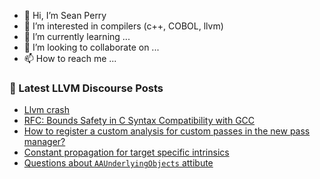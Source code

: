 - 👋 Hi, I’m Sean Perry
- 👀 I’m interested in compilers (c++, COBOL, llvm)
- 🌱 I’m currently learning ...
- 💞️ I’m looking to collaborate on ...
- 📫 How to reach me ...

<!---
s66perry/s66perry is a ✨ special ✨ repository because its `README.md` (this file) appears on your GitHub profile.
You can click the Preview link to take a look at your changes.
--->
### 📕 Latest LLVM Discourse Posts

<!-- DISCOURSE-LLVM:START -->
- [Llvm crash](https://discourse.llvm.org/t/llvm-crash/85905#post_1)
- [RFC: Bounds Safety in C Syntax Compatibility with GCC](https://discourse.llvm.org/t/rfc-bounds-safety-in-c-syntax-compatibility-with-gcc/85885#post_6)
- [How to register a custom analysis for custom passes in the new pass manager?](https://discourse.llvm.org/t/how-to-register-a-custom-analysis-for-custom-passes-in-the-new-pass-manager/85870#post_2)
- [Constant propagation for target specific intrinsics](https://discourse.llvm.org/t/constant-propagation-for-target-specific-intrinsics/85881#post_2)
- [Questions about `AAUnderlyingObjects` attibute](https://discourse.llvm.org/t/questions-about-aaunderlyingobjects-attibute/85899#post_1)
<!-- DISCOURSE-LLVM:END -->
